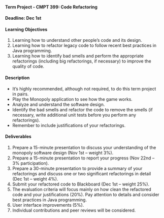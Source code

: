 #### Term Project - CMPT 399: Code Refactoring 
#### Deadline: Dec 1st

#### Learning Objectives

1. Learning how to understand other people’s code and its design.
2. Learning how to refactor legacy code to follow recent best practices in
   Java programming.
3. Learning how to identify bad smells and perform the appropriate
   refactorings (including big refactorings, if necessary) to improve the
   quality of code.

#### Description

* It’s highly recommended, although not required, to do this term project in
  pairs. 
* Play the Monopoly application to see how the game works.
* Analyze and understand the software design.
* Identify the bad smells and refactor the code to remove the smells (if
  necessary, write additional unit tests before you perform any
  refactorings).
* Remember to include justifications of your refactorings.

#### Deliverables

1. Prepare a 15-minute presentation to discuss your understanding of the
   monopoly software design (Nov 1st – weight 3%).
2. Prepare a 15-minute presentation to report your progress (Nov 22nd – 3%
   participation).
3. Prepare a 30-minute presentation to provide a summary of your refactorings
   and discuss one or two significant refactorings in detail (Dec 1st – weight
   4%).
4. Submit your refactored code to Blackboard (Dec 1st – weight 25%).
  1. The evaluation criteria will focus mainly on how clean the refactored
     code and your justifications (20%). Pay attention to details and consider
     best practices in Java programming.
  2. User interface improvements (5%).
  3. Individual contributions and peer reviews will be considered.
